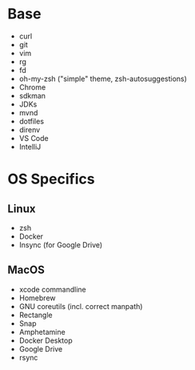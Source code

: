 # Base
* curl
* git
* vim
* rg
* fd
* oh-my-zsh ("simple" theme, zsh-autosuggestions)
* Chrome
* sdkman
* JDKs
* mvnd
* dotfiles
* direnv
* VS Code
* IntelliJ

# OS Specifics
## Linux
* zsh
* Docker
* Insync (for Google Drive)
## MacOS
* xcode commandline
* Homebrew
* GNU coreutils (incl. correct manpath)
* Rectangle
* Snap
* Amphetamine
* Docker Desktop
* Google Drive
* rsync
